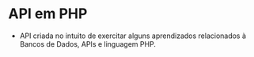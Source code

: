 # API em PHP
* API criada no intuito de exercitar alguns aprendizados relacionados à Bancos de Dados, APIs e linguagem PHP.
